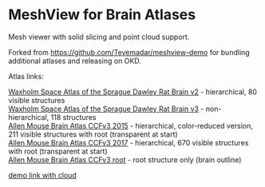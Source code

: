 # MeshView for Brain Atlases
Mesh viewer with solid slicing and point cloud support.

Forked from https://github.com/Tevemadar/meshview-demo for bundling additional atlases and releasing on OKD.

Atlas links:

[Waxholm Space Atlas of the Sprague Dawley Rat Brain v2](http://meshview-meshview.apps.hbp.eu/?atlas=WHS_SD_rat_atlas_v2) - hierarchical, 80 visible structures  
[Waxholm Space Atlas of the Sprague Dawley Rat Brain v3](http://meshview-meshview.apps.hbp.eu/?atlas=WHS_SD_rat_atlas_v3) - non-hierarchical, 118 structures  
[Allen Mouse Brain Atlas CCFv3 2015](http://meshview-meshview.apps.hbp.eu/?atlas=AMBA_CCFv3_2015_reduced) - hierarchical, color-reduced version, 211 visible structures with root (transparent at start)  
[Allen Mouse Brain Atlas CCFv3 2017](http://meshview-meshview.apps.hbp.eu/?atlas=AMBA_CCFv3_2017_full) - hierarchical, 670 visible structures with root (transparent at start)  
[Allen Mouse Brain Atlas CCFv3 root](http://meshview-meshview.apps.hbp.eu/?atlas=AMBA_CCFv3_root) - root structure only (brain outline)

[demo link with cloud](http://meshview-meshview.apps.hbp.eu/?cloud=cprox.php?227dacd617b1477b9d236858407b553c/TestMesh/example.json)
